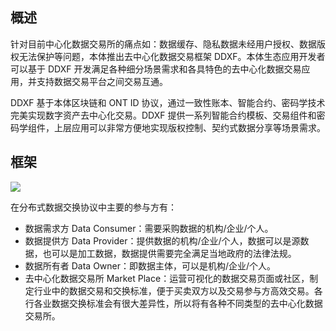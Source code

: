 
## 概述

针对目前中心化数据交易所的痛点如：数据缓存、隐私数据未经用户授权、数据版权无法保护等问题，本体推出去中心化数据交易框架 DDXF。本体生态应用开发者可以基于 DDXF 开发满足各种细分场景需求和各具特色的去中心化数据交易应用，并支持数据交易平台之间交易互通。

DDXF 基于本体区块链和 ONT ID 协议，通过一致性账本、智能合约、密码学技术完美实现数字资产去中心化交易。DDXF 提供一系列智能合约模板、交易组件和密码学组件，上层应用可以非常方便地实现版权控制、契约式数据分享等场景需求。

## 框架

![](http://on-img.com/chart_image/5b9b529de4b0fe81b63605f9.png)

在分布式数据交换协议中主要的参与方有：

- 数据需求方 Data Consumer：需要采购数据的机构/企业/个人。
- 数据提供方 Data Provider：提供数据的机构/企业/个人，数据可以是源数据，也可以是加工数据，数据提供需要完全满足当地政府的法律法规。
- 数据所有者 Data Owner：即数据主体，可以是机构/企业/个人。
- 去中心化数据交易所 Market Place：运营可视化的数据交易页面或社区，制定行业中的数据交易和交换标准，便于买卖双方以及交易参与方高效交易。各行各业数据交换标准会有很大差异性，所以将有各种不同类型的去中心化数据交易所。